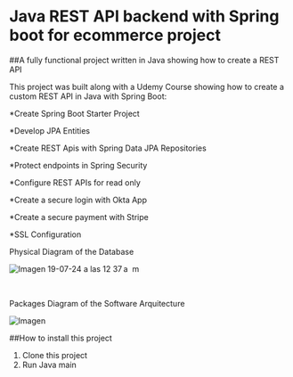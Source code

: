 # Java REST API backend with Spring boot for ecommerce project

##A fully functional project written in Java showing how to create a REST API

This project was built along with a Udemy Course showing how to create a custom REST API in Java with Spring Boot:

*Create Spring Boot Starter Project

*Develop JPA Entities

*Create REST Apis with Spring Data JPA Repositories 

*Protect endpoints in Spring Security

*Configure REST APIs for read only

*Create a secure login with Okta App

*Create a secure payment with Stripe

*SSL Configuration

Physical Diagram of the Database
 
![Imagen 19-07-24 a las 12 37 a  m](https://github.com/user-attachments/assets/1acbf905-385f-444d-84c2-e20e709369ed)

<br>

Packages Diagram of the Software Arquitecture 

![Imagen](https://github.com/user-attachments/assets/2a8bc675-37e5-4704-a4c0-96d4db5c6439)



##How to install this project 
1. Clone this project
2. Run Java main 

 
